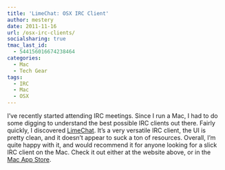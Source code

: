 ```yaml
---
title: 'LimeChat: OSX IRC Client'
author: mestery
date: 2011-11-16
url: /osx-irc-clients/
socialsharing: true
tmac_last_id:
  - 544156016674238464
categories:
  - Mac
  - Tech Gear
tags:
  - IRC
  - Mac
  - OSX
---
```

I&#8217;ve recently started attending IRC meetings. Since I run a Mac, I had to do some digging to understand the best possible IRC clients out there. Fairly quickly, I discovered <a title="LimeChat" href="http://limechat.net/mac/" target="_blank">LimeChat</a>. It&#8217;s a very versatile IRC client, the UI is pretty clean, and it doesn&#8217;t appear to suck a ton of resources. Overall, I&#8217;m quite happy with it, and would recommend it for anyone looking for a slick IRC client on the Mac. Check it out either at the website above, or in the <a title="LimeChat in Mac App Store" href="http://itunes.apple.com/us/app/limechat/id414030210?mt=12" target="_blank">Mac App Store</a>.
